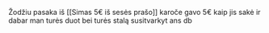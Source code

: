 Žodžiu pasaka iš [[Simas 5€ iš sesės prašo]] karoče gavo 5€ kaip jis sakė ir dabar man turės duot bei turės stalą susitvarkyt ans db